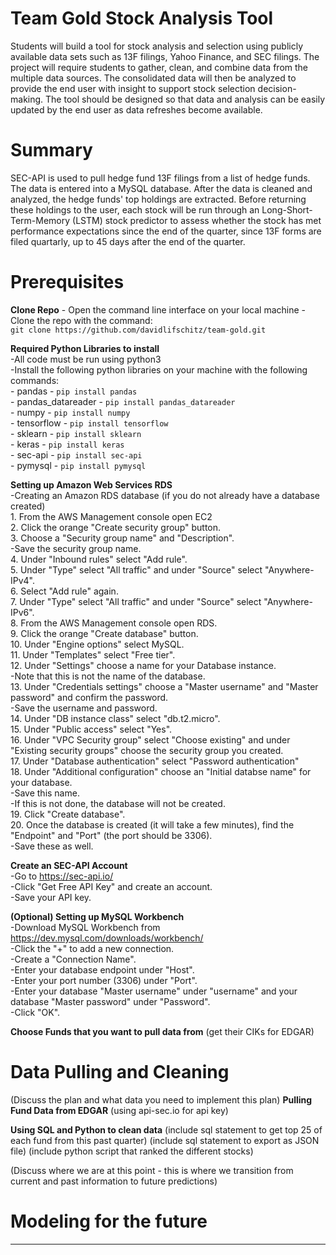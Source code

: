 # Team Gold Stock Analysis Tool
Students will build a tool for stock analysis and selection using publicly available data sets such as 13F filings, Yahoo Finance, and SEC filings. The project will require students to gather, clean, and combine data from the multiple data sources.  The consolidated data will then be analyzed to provide the end user with insight to support stock selection decision-making. The tool should be designed so that data and analysis can be easily updated by the end user as data refreshes become available.

# Summary
SEC-API is used to pull hedge fund 13F filings from a list of hedge funds. The data is entered into a MySQL database. After the data is cleaned and analyzed, the hedge funds' top holdings are extracted. Before returning these holdings to the user, each stock will be run through an Long-Short-Term-Memory (LSTM) stock predictor to assess whether the stock has met performance expectations since the end of the quarter, since 13F forms are filed quartarly, up to 45 days after the end of the quarter. 

# Prerequisites 
**Clone Repo**
    - Open the command line interface on your local machine
    - Clone the repo with the command: <br />
    ```git clone https://github.com/davidlifschitz/team-gold.git```

**Required Python Libraries to install**<br />
    -All code must be run using python3<br />
    -Install the following python libraries on your machine with the following commands:<br />
        -  pandas - ```pip install pandas```<br />
        -  pandas_datareader - ```pip install pandas_datareader```<br />
        -  numpy - ```pip install numpy```<br />
        -  tensorflow - ```pip install tensorflow```<br />
        -  sklearn - ```pip install sklearn```<br />
        -  keras - ```pip install keras```<br />
        -  sec-api - ```pip install sec-api```<br />
        -  pymysql - ```pip install pymysql```<br />


**Setting up Amazon Web Services RDS**<br />
    -Creating an Amazon RDS database (if you do not already have a database created)<br />
        1. From the AWS Management console open EC2<br />
        2. Click the orange "Create security group" button.<br />
        3. Choose a "Security group name" and "Description".<br />
            -Save the security group name.<br />
        4. Under "Inbound rules" select "Add rule".<br />
        5. Under "Type" select "All traffic" and under "Source" select "Anywhere-IPv4".<br />
        6. Select "Add rule" again.<br />
        7. Under "Type" select "All traffic" and under "Source" select "Anywhere-IPv6".<br />
        8. From the AWS Management console open RDS.<br />
        9. Click the orange "Create database" button.<br />
        10. Under "Engine options" select MySQL.<br />
        11. Under "Templates" select "Free tier".<br />
        12. Under "Settings" choose a name for your Database instance.<br />
            -Note that this is not the name of the database.<br />
        13. Under "Credentials settings" choose a "Master username" and "Master password" and confirm the password.<br />
            -Save the username and password.<br />
        14. Under "DB instance class" select "db.t2.micro".<br />
        15. Under "Public access" select "Yes".<br />
        16. Under "VPC Security group" select "Choose existing" and under "Existing security groups" choose the security group you created.<br />
        17. Under "Database authentication" select "Password authentication"<br />
        18. Under "Additional configuration" choose an "Initial databse name" for your database.<br />
            -Save this name.<br />
            -If this is not done, the database will not be created.<br /> 
        19. Click "Create database".<br />
        20. Once the database is created (it will take a few minutes), find the "Endpoint" and "Port" (the port should be 3306).<br />
            -Save these as well.<br />

**Create an SEC-API Account**<br />
    -Go to https://sec-api.io/<br />
    -Click "Get Free API Key" and create an account.<br />
    -Save your API key.<br />

**(Optional) Setting up MySQL Workbench**<br />
    -Download MySQL Workbench from https://dev.mysql.com/downloads/workbench/<br />
    -Click the "+" to add a new connection.<br />
    -Create a "Connection Name".<br />
    -Enter your database endpoint under "Host".<br />
    -Enter your port number (3306) under "Port".<br />
    -Enter your database "Master username" under "username" and your database "Master password" under "Password".<br />
    -Click "OK".<br />

**Choose Funds that you want to pull data from**
(get their CIKs for EDGAR)

# Data Pulling and Cleaning
(Discuss the plan and what data you need to implement this plan)
**Pulling Fund Data from EDGAR**
(using api-sec.io for api key)

**Using SQL and Python to clean data**
(include sql statement to get top 25 of each fund from this past quarter)
(include sql statement to export as JSON file)
(include python script that ranked the different stocks)

(Discuss where we are at this point - this is where we transition from current and past information to future predictions)
# Modeling for the future
****
